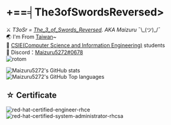 # +==╡The3ofSwordsReversed>　
⚔ _T3oSr = [The_3_of_Swords_Reversed](https://en.wikipedia.org/wiki/Three_of_Swords).  AKA Maizuru_ ¯\\\_(ツ)\_/¯  
🌏 I'm From [Taiwan](https://en.wikipedia.org/wiki/Taiwan)~  
🎯 [CSIE(Computer Science and Information Engineering)](https://zh.wikipedia.org/wiki/%E8%B3%87%E8%A8%8A%E5%B7%A5%E7%A8%8B%E5%AD%B8%E7%B3%BB) students  
📠 Discord：[Maizuru5272#0678](http://discordapp.com/invite/)   
![rotom](https://user-images.githubusercontent.com/74230665/152712942-dafa68e0-4d55-4a21-8dec-c71bc4571693.gif)  
   

  
![Maizuru5272's GitHub stats](https://github-readme-stats.vercel.app/api?username=0x0607&show_icons=false&theme=radical)  
![Maizuru5272's GitHub Top languages](https://github-readme-stats.vercel.app/api/top-langs/?username=0x0607&card_width=445&layout=compact&theme=radical&locale=en&langs_count=4)  
## ☆ Certificate
![red-hat-certified-engineer-rhce](https://user-images.githubusercontent.com/74230665/217510395-c16bc422-3df9-417a-b287-a6a1cbb2ca5e.png) 
![red-hat-certified-system-administrator-rhcsa](https://user-images.githubusercontent.com/74230665/217510417-1f411f04-6743-4ef3-a4e2-cf7f78a3c49e.png)  
